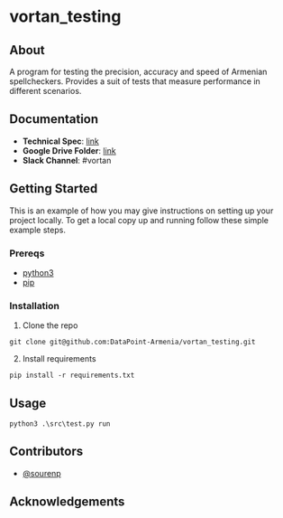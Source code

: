 # vortan_testing

## About

A program for testing the precision, accuracy and speed of Armenian spellcheckers.
Provides a suit of tests that measure performance in different scenarios.

## Documentation


- **Technical Spec**: [link](https://docs.google.com/document/d/174XceYg-MSX32kfEz-C4bQx8zk43uHebvGSBaEduQWM/edit)
- **Google Drive Folder**: [link](https://drive.google.com/drive/folders/1f1feyB_po6hS7TFvdvPWZ3Q6dSEDjklQ)
- **Slack Channel**: #vortan

## Getting Started

This is an example of how you may give instructions on setting up your project locally. To get a local copy up and running follow these simple example steps.

### Prereqs

- [python3](https://www.python.org/downloads/)
- [pip](https://pypi.org/project/pip/)

### Installation

1. Clone the repo
```
git clone git@github.com:DataPoint-Armenia/vortan_testing.git
```
2. Install requirements
```
pip install -r requirements.txt
```

## Usage

```
python3 .\src\test.py run
```

## Contributors

- [@sourenp](https://github.com/sourenp)

## Acknowledgements

